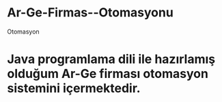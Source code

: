 # Ar-Ge-Firmas--Otomasyonu
Otomasyon
# Java programlama dili ile hazırlamış olduğum Ar-Ge firması otomasyon sistemini içermektedir.
